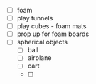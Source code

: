 - [ ] foam 
- [ ] play tunnels
- [ ] play cubes - foam mats 
- [ ] prop up for foam boards 
- [ ] spherical objects 
	- [ ] ball
	- [ ] airplane
	- [ ] cart
	- [ ] 